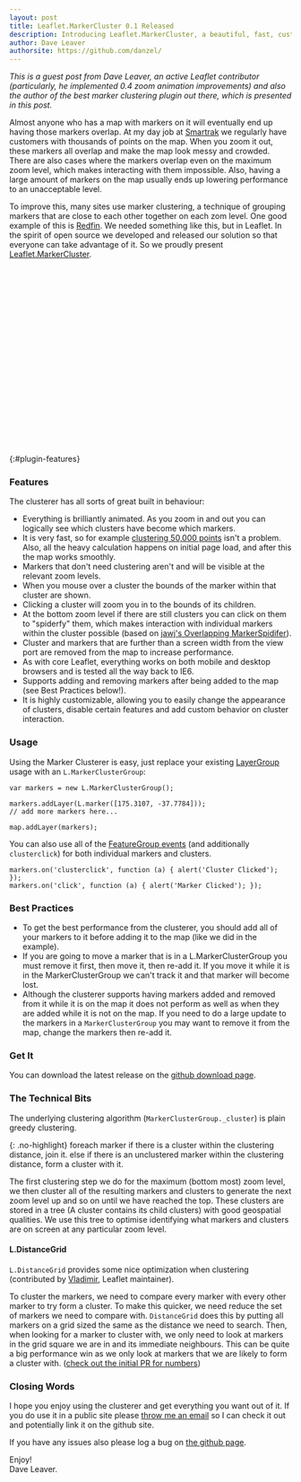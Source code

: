 ```yaml
---
layout: post
title: Leaflet.MarkerCluster 0.1 Released
description: Introducing Leaflet.MarkerCluster, a beautiful, fast, customizable plugin to reduce the visual clutter on crowded maps.
author: Dave Leaver
authorsite: https://github.com/danzel/
---
```


_This is a guest post from Dave Leaver, an active Leaflet contributor (particularly, he implemented 0.4 zoom animation improvements) and also the author of the best marker clustering plugin out there, which is presented in this post._

Almost anyone who has a map with markers on it will eventually end up having those markers overlap. At my day job at <a href="http://www.smartrak.co.nz/" title="Smartrak GPS Fleet Tracking">Smartrak</a> we regularly have customers with thousands of points on the map. When you zoom it out, these markers all overlap and make the map look messy and crowded. There are also cases where the markers overlap even on the maximum zoom level, which makes interacting with them impossible. Also, having a large amount of markers on the map usually ends up lowering performance to an unacceptable level.

To improve this, many sites use marker clustering, a technique of grouping markers that are close to each other together on each zom level. One good example of this is <a href="http://www.redfin.com/homes-for-sale">Redfin</a>. We needed something like this, but in Leaflet. In the spirit of open source we developed and released our solution so that everyone can take advantage of it. So we proudly present <a href="https://github.com/danzel/Leaflet.markercluster">Leaflet.MarkerCluster</a>.

<div id="map" class="map" style="height: 320px"></div>

{:#plugin-features}
### Features

The clusterer has all sorts of great built in behaviour:

 * Everything is brilliantly animated. As you zoom in and out you can logically see which clusters have become which markers.
 * It is very fast, so for example [clustering 50,000 points](http://danzel.github.com/Leaflet.markercluster/example/marker-clustering-realworld.50000.html) isn't a problem. Also, all the heavy calculation happens on initial page load, and after this the map works smoothly.
 * Markers that don't need clustering aren't and will be visible at the relevant zoom levels.
 * When you mouse over a cluster the bounds of the marker within that cluster are shown.
 * Clicking a cluster will zoom you in to the bounds of its children.
 * At the bottom zoom level if there are still clusters you can click on them to "spiderfy" them, which makes interaction with individual markers within the cluster possible (based on <a href="https://github.com/jawj/OverlappingMarkerSpiderfier-Leaflet">jawj's Overlapping MarkerSpidifer</a>).
 * Cluster and markers that are further than a screen width from the view port are removed from the map to increase performance.
 * As with core Leaflet, everything works on both mobile and desktop browsers and is tested all the way back to IE6.
 * Supports adding and removing markers after being added to the map (see Best Practices below!).
 * It is highly customizable, allowing you to easily change the appearance of clusters, disable certain features and add custom behavior on cluster interaction.

### Usage

Using the Marker Clusterer is easy, just replace your existing [LayerGroup](../../../examples/layers-control.html) usage with an `L.MarkerClusterGroup`:

    var markers = new L.MarkerClusterGroup();

	markers.addLayer(L.marker([175.3107, -37.7784]));
	// add more markers here...

	map.addLayer(markers);

You can also use all of the [FeatureGroup events](../../../reference.html#featuregroup) (and additionally `clusterclick`) for both individual markers and clusters.

	markers.on('clusterclick', function (a) { alert('Cluster Clicked'); });
	markers.on('click', function (a) { alert('Marker Clicked'); });

### Best Practices

 * To get the best performance from the clusterer, you should add all of your markers to it before adding it to the map (like we did in the example).
 * If you are going to move a marker that is in a L.MarkerClusterGroup you must remove it first, then move it, then re-add it. If you move it while it is in the MarkerClusterGroup we can't track it and that marker will become lost.
 * Although the clusterer supports having markers added and removed from it while it is on the map it does not perform as well as when they are added while it is not on the map. If you need to do a large update to the markers in a `MarkerClusterGroup` you may want to remove it from the map, change the markers then re-add it.

### Get It

You can download the latest release on the <a href="https://github.com/danzel/Leaflet.markercluster/downloads">github download page</a>.

### The Technical Bits

The underlying clustering algorithm (`MarkerClusterGroup._cluster`) is plain greedy clustering.

{: .no-highlight}
    foreach marker
        if there is a cluster within the clustering distance, join it.
        else if there is an unclustered marker within the clustering distance, form a cluster with it.

The first clustering step we do for the maximum (bottom most) zoom level, we then cluster all of the resulting markers and clusters to generate the next zoom level up and so on until we have reached the top.
These clusters are stored in a tree (A cluster contains its child clusters) with good geospatial qualities. We use this tree to optimise identifying what markers and clusters are on screen at any particular zoom level.

#### L.DistanceGrid

`L.DistanceGrid` provides some nice optimization when clustering (contributed by [Vladimir](http://agafonkin.com/en/), Leaflet maintainer).

To cluster the markers, we need to compare every marker with every other marker to try form a cluster.
To make this quicker, we need reduce the set of markers we need to compare with. `DistanceGrid` does this by putting all markers on a grid sized the same as the distance we need to search. Then, when looking for a marker to cluster with, we only need to look at markers in the grid square we are in and its immediate neighbours. This can be quite a big performance win as we only look at markers that we are likely to form a cluster with. (<a href="https://github.com/danzel/Leaflet.markercluster/pull/29">check out the initial PR for numbers</a>)

### Closing Words

I hope you enjoy using the clusterer and get everything you want out of it. If you do use it in a public site please <a href="mailto:danzel@localhost.geek.nz">throw me an email</a> so I can check it out and potentially link it on the github site.

If you have any issues also please log a bug on <a href="https://github.com/danzel/Leaflet.markercluster">the github page</a>.

Enjoy!<br />
Dave Leaver.

<link rel="stylesheet" href="http://leaflet.github.io/Leaflet.markercluster/dist/MarkerCluster.css" />
<link rel="stylesheet" href="http://leaflet.github.io/Leaflet.markercluster/dist/MarkerCluster.Default.css" />
<!--[if lte IE 8]><link rel="stylesheet" href="http://leaflet.github.io/Leaflet.markercluster/dist/MarkerCluster.Default.ie.css" /><![endif]-->
<script src="http://leaflet.github.io/Leaflet.markercluster/dist/leaflet.markercluster-src.js"></script>
<script src="http://leaflet.github.io/Leaflet.markercluster/example/realworld.388.js"></script>

<script>
	var cloudmade = new L.TileLayer(MB_URL, {maxZoom: 18, attribution: MB_ATTR, id: 'examples.map-9ijuk24y'}),
		latlng = new L.LatLng(-37.820, 175.217);

	var map = new L.Map('map', {center: latlng, zoom: 15, layers: [cloudmade]});

	map.attributionControl.addAttribution("Points &copy 2012 LINZ");

	var markers = new L.MarkerClusterGroup();

	for (var i = 0; i < addressPoints.length; i++) {
		var a = addressPoints[i];
		var title = a[2];
		var marker = new L.Marker(new L.LatLng(a[0], a[1]), { title: title });
		marker.bindPopup(title);
		markers.addLayer(marker);
	}

	map.addLayer(markers);
</script>
